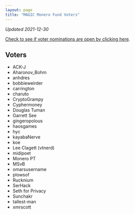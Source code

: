 ```yaml
---
layout: page
title: "MAGIC Monero Fund Voters"
---
```


*Updated 2021-12-30*

[Check to see if voter nominations are open by clicking here](https://github.com/MAGICGrants/Monero-Fund).

## Voters

* ACK-J
* Aharonov_Bohm
* anhdres
* bobbieweirder
* carrington
* charuto
* CryptoGrampy
* Cyphermoney
* Douglas Tuman
* Garrett See
* gingeropolous
* haosgames
* hyc
* kayabaNerve
* koe
* Lee Clagett (vtnerd)
* midipoet
* Monero PT
* MSvB
* omarsusername
* plowsof
* Rucknium
* SerHack
* Seth for Privacy
* Sunchakr
* tallest-man
* xmrscott
